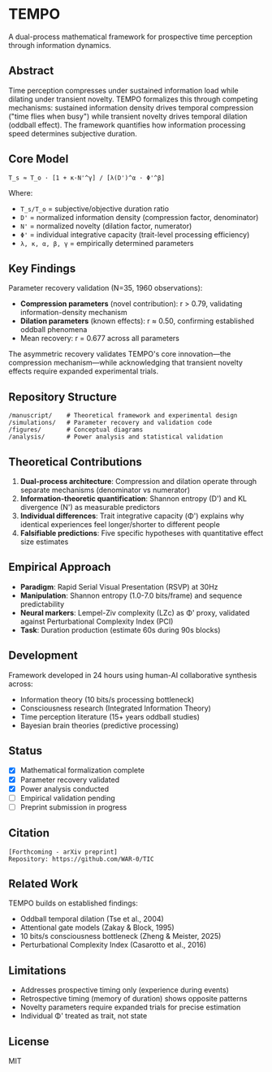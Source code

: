 # TEMPO

A dual-process mathematical framework for prospective time perception through information dynamics.

## Abstract

Time perception compresses under sustained information load while dilating under transient novelty. TEMPO formalizes this through competing mechanisms: sustained information density drives temporal compression ("time flies when busy") while transient novelty drives temporal dilation (oddball effect). The framework quantifies how information processing speed determines subjective duration.

## Core Model

```
T_s ≈ T_o · [1 + κ·N'^γ] / [λ(D')^α · Φ'^β]
```

Where:
- `T_s/T_o` = subjective/objective duration ratio
- `D'` = normalized information density (compression factor, denominator)
- `N'` = normalized novelty (dilation factor, numerator)  
- `Φ'` = individual integrative capacity (trait-level processing efficiency)
- `λ, κ, α, β, γ` = empirically determined parameters

## Key Findings

Parameter recovery validation (N=35, 1960 observations):
- **Compression parameters** (novel contribution): r > 0.79, validating information-density mechanism
- **Dilation parameters** (known effects): r ≈ 0.50, confirming established oddball phenomena
- Mean recovery: r = 0.677 across all parameters

The asymmetric recovery validates TEMPO's core innovation—the compression mechanism—while acknowledging that transient novelty effects require expanded experimental trials.

## Repository Structure

```
/manuscript/    # Theoretical framework and experimental design
/simulations/   # Parameter recovery and validation code
/figures/       # Conceptual diagrams
/analysis/      # Power analysis and statistical validation
```

## Theoretical Contributions

1. **Dual-process architecture**: Compression and dilation operate through separate mechanisms (denominator vs numerator)
2. **Information-theoretic quantification**: Shannon entropy (D') and KL divergence (N') as measurable predictors
3. **Individual differences**: Trait integrative capacity (Φ') explains why identical experiences feel longer/shorter to different people
4. **Falsifiable predictions**: Five specific hypotheses with quantitative effect size estimates

## Empirical Approach

- **Paradigm**: Rapid Serial Visual Presentation (RSVP) at 30Hz
- **Manipulation**: Shannon entropy (1.0-7.0 bits/frame) and sequence predictability
- **Neural markers**: Lempel-Ziv complexity (LZc) as Φ' proxy, validated against Perturbational Complexity Index (PCI)
- **Task**: Duration production (estimate 60s during 90s blocks)

## Development

Framework developed in 24 hours using human-AI collaborative synthesis across:
- Information theory (10 bits/s processing bottleneck)
- Consciousness research (Integrated Information Theory)
- Time perception literature (15+ years oddball studies)
- Bayesian brain theories (predictive processing)

## Status

- [x] Mathematical formalization complete
- [x] Parameter recovery validated
- [x] Power analysis conducted
- [ ] Empirical validation pending
- [ ] Preprint submission in progress

## Citation

```
[Forthcoming - arXiv preprint]
Repository: https://github.com/WAR-0/TIC
```

## Related Work

TEMPO builds on established findings:
- Oddball temporal dilation (Tse et al., 2004)
- Attentional gate models (Zakay & Block, 1995)
- 10 bits/s consciousness bottleneck (Zheng & Meister, 2025)
- Perturbational Complexity Index (Casarotto et al., 2016)

## Limitations

- Addresses prospective timing only (experience during events)
- Retrospective timing (memory of duration) shows opposite patterns
- Novelty parameters require expanded trials for precise estimation
- Individual Φ' treated as trait, not state

## License

MIT